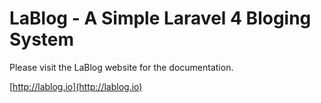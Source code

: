 LaBlog - A Simple Laravel 4 Bloging System
==========================================

Please visit the LaBlog website for the documentation.

[http://lablog.io](http://lablog.io)
